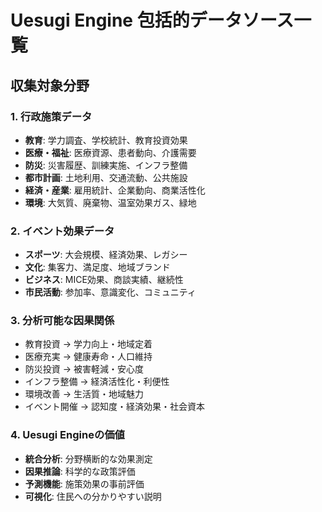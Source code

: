 # Uesugi Engine 包括的データソース一覧

## 収集対象分野

### 1. 行政施策データ
- **教育**: 学力調査、学校統計、教育投資効果
- **医療・福祉**: 医療資源、患者動向、介護需要
- **防災**: 災害履歴、訓練実施、インフラ整備
- **都市計画**: 土地利用、交通流動、公共施設
- **経済・産業**: 雇用統計、企業動向、商業活性化
- **環境**: 大気質、廃棄物、温室効果ガス、緑地

### 2. イベント効果データ
- **スポーツ**: 大会規模、経済効果、レガシー
- **文化**: 集客力、満足度、地域ブランド
- **ビジネス**: MICE効果、商談実績、継続性
- **市民活動**: 参加率、意識変化、コミュニティ

### 3. 分析可能な因果関係
- 教育投資 → 学力向上・地域定着
- 医療充実 → 健康寿命・人口維持
- 防災投資 → 被害軽減・安心度
- インフラ整備 → 経済活性化・利便性
- 環境改善 → 生活質・地域魅力
- イベント開催 → 認知度・経済効果・社会資本

### 4. Uesugi Engineの価値
- **統合分析**: 分野横断的な効果測定
- **因果推論**: 科学的な政策評価
- **予測機能**: 施策効果の事前評価
- **可視化**: 住民への分かりやすい説明
